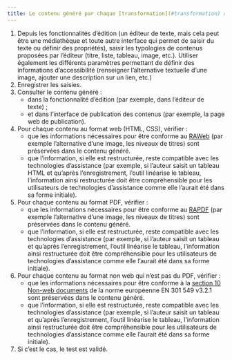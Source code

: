 ```yaml
---
title: Le contenu généré par chaque [transformation](#transformation) des contenus est-il conforme aux [règles d’accessibilité numérique](#regles-d-accessibilite-numerique) (hors cas particuliers) ?
---
```


1. Depuis les fonctionnalités d’édition (un éditeur de texte, mais cela peut être une médiathèque et toute autre interface qui permet de saisir du texte ou définir des propriétés), saisir les typologies de contenus proposées par l’éditeur (titre, liste, tableau, image, etc.). Utiliser également les différents paramètres permettant de définir des informations d’accessibilité (renseigner l’alternative textuelle d’une image, ajouter une description sur un lien, etc.)
2. Enregistrer les saisies.
3. Consulter le contenu généré : 
	- dans la fonctionnalité d’édition (par exemple, dans l’éditeur de texte) ;
	- et dans l’interface de publication des contenus (par exemple, la page web de publication).
4. Pour chaque contenu au format web (HTML, CSS), vérifier : 
	- que les informations nécessaires pour être conforme au [RAWeb](../raweb1/index.html) (par exemple l’alternative d’une image, les niveaux de titres) sont préservées dans le contenu généré.
	- que l’information, si elle est restructurée, reste compatible avec les technologies d’assistance (par exemple, si l’auteur saisit un tableau HTML et qu’après l’enregistrement, l’outil linéarise le tableau, l’information ainsi restructurée doit être compréhensible pour les utilisateurs de technologies d’assistance comme elle l’aurait été dans sa forme initiale).
5. Pour chaque contenu au format PDF, vérifier : 
	- que les informations nécessaires pour être conforme au [RAPDF](../rapdf1/index.html) (par exemple l’alternative d’une image, les niveaux de titres) sont préservées dans le contenu généré.
	- que l’information, si elle est restructurée, reste compatible avec les technologies d’assistance (par exemple, si l’auteur saisit un tableau et qu’après l’enregistrement, l’outil linéarise le tableau, l’information ainsi restructurée doit être compréhensible pour les utilisateurs de technologies d’assistance comme elle l’aurait été dans sa forme initiale).
6. Pour chaque contenu au format non web qui n’est pas du PDF, vérifier : 
	- que les informations nécessaires pour être conforme à la [section 10 Non-web documents](https://www.etsi.org/deliver/etsi_en/301500_301599/301549/03.02.01_60/en_301549v030201p.pdf#page=52) de la norme européenne EN 301 549 v3.2.1 sont préservées dans le contenu généré.
	- que l’information, si elle est restructurée, reste compatible avec les technologies d’assistance (par exemple, si l’auteur saisit un tableau et qu’après l’enregistrement, l’outil linéarise le tableau, l’information ainsi restructurée doit être compréhensible pour les utilisateurs de technologies d’assistance comme elle l’aurait été dans sa forme initiale).
7. Si c’est le cas, le test est validé.
